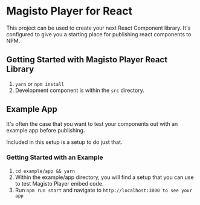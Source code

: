 # Magisto Player for React
This project can be used to create your next React Component library.  It's configured to give you a starting place for publishing react components to NPM.

## Getting Started with Magisto Player React Library
1. `yarn` or `npm install`
2. Development component is within the `src` directory.

## Example App
It's often the case that you want to test your components out with an example app before publishing.

Included in this setup is a setup to do just that.

### Getting Started with an Example
1. `cd example/app && yarn`
2.  Within the example/app directory, you will find a setup that you can use to test Magisto Player embed code.
3. Run `npm run start` and navigate to `http://localhost:3000 to see your app`
